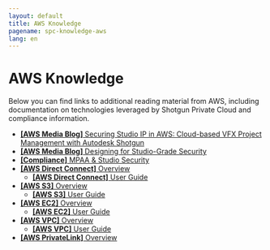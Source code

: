 ```yaml
---
layout: default
title: AWS Knowledge
pagename: spc-knowledge-aws
lang: en
---
```


# AWS Knowledge

Below you can find links to additional reading material from AWS, including documentation on technologies leveraged by Shotgun Private Cloud and compliance information.

* [**[AWS Media Blog]** Securing Studio IP in AWS: Cloud-based VFX Project Management with Autodesk Shotgun](https://aws.amazon.com/blogs/media/securing-studio-ip-in-aws-cloud-based-vfx-project-management-with-autodesk-shotgun/)
* [**[AWS Media Blog]** Designing for Studio-Grade Security](https://aws.amazon.com/blogs/media/designing-for-studio-grade-security/)
* [**[Compliance]** MPAA & Studio Security](https://aws.amazon.com/compliance/mpaa/)
* [**[AWS Direct Connect]** Overview](https://aws.amazon.com/directconnect/)
  * [**[AWS Direct Connect]** User Guide](https://docs.aws.amazon.com/directconnect/latest/UserGuide/Welcome.html)
* [**[AWS S3]** Overview](https://aws.amazon.com/s3/)
  * [**[AWS S3]** User Guide](https://docs.aws.amazon.com/AmazonS3/latest/gsg/GetStartedWithS3.html)
* [**[AWS EC2]** Overview](https://aws.amazon.com/ec2/)
  * [**[AWS EC2]** User Guide](https://docs.aws.amazon.com/ec2/index.html)
* [**[AWS VPC]** Overview](https://aws.amazon.com/vpc/)
  * [**[AWS VPC]** User Guide](https://docs.aws.amazon.com/vpc/latest/userguide/what-is-amazon-vpc.html)
* [**[AWS PrivateLink]** Overview](https://aws.amazon.com/privatelink/)
